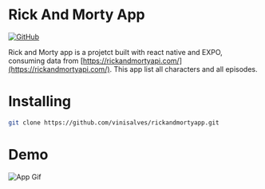 # Rick And Morty App

[![GitHub](https://img.shields.io/github/license/vinisalves/currency-layer)](https://github.com/vinisalves/rickandmortyapp/blob/main/LICENSE)


Rick and Morty app is a projetct built with react native and EXPO, consuming data from [https://rickandmortyapi.com/](https://rickandmortyapi.com/).
This app list all characters and all episodes.

# Installing
``` bash
git clone https://github.com/vinisalves/rickandmortyapp.git
```

# Demo
![App Gif](https://github.com/vinisalves/rickandmortyapp/blob/e8ec092092b6fe5a0d0fa58974091655cf526f7d/rickandmoryapp.gif "Web Layout")

